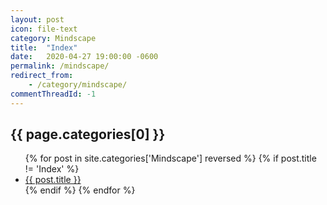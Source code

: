```yaml
---
layout: post
icon: file-text
category: Mindscape
title:  "Index"
date:   2020-04-27 19:00:00 -0600
permalink: /mindscape/
redirect_from:
    - /category/mindscape/
commentThreadId: -1
---
```


## {{ page.categories[0] }}

<ul>
    {% for post in site.categories['Mindscape'] reversed %}
        {% if post.title != 'Index' %}
        <li><a href='{{ post.url }}'>{{ post.title }}</a></li>
        {% endif %}
    {% endfor %}
</ul>
